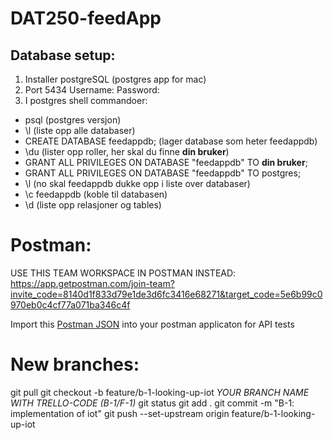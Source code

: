 # DAT250-feedApp

## Database setup:
1. Installer postgreSQL (postgres app for mac)
2. Port 5434
     Username:
     Password:
3. I postgres shell commandoer:
  - psql (postgres versjon)
  - \l (liste opp alle databaser)
  - CREATE DATABASE feedappdb; (lager database som heter feedappdb)
  - \du (lister opp roller, her skal du finne **din bruker**)
  - GRANT ALL PRIVILEGES ON DATABASE "feedappdb" TO **din bruker**;
  - GRANT ALL PRIVILEGES ON DATABASE "feedappdb" TO postgres;
  - \l (no skal feedappdb dukke opp i liste over databaser)
  - \c feedappdb (koble til databasen)
  - \d (liste opp relasjoner og tables)



# Postman:
USE THIS TEAM WORKSPACE IN POSTMAN INSTEAD: https://app.getpostman.com/join-team?invite_code=8140d1f833d79e1de3d6fc3416e68271&target_code=5e6b99c0970eb0c4cf77a071ba346c4f

Import this [Postman JSON](https://www.getpostman.com/collections/51079e8f1eabbe1f4071) into your postman applicaton for API tests 


# New branches:
git pull
git checkout -b feature/b-1-looking-up-iot
*YOUR BRANCH NAME WITH TRELLO-CODE (B-1/F-1)*
git status
git add . 
git commit -m "B-1: implementation of iot"
git push --set-upstream origin feature/b-1-looking-up-iot
